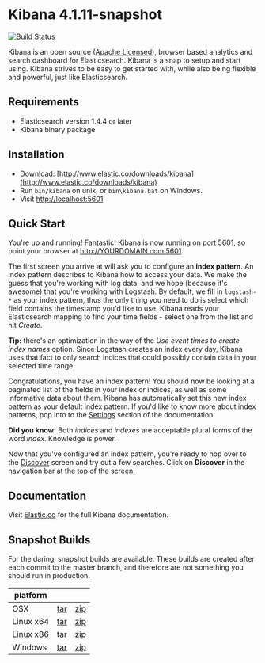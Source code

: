 # Kibana 4.1.11-snapshot

[![Build Status](https://travis-ci.org/elastic/kibana.svg?branch=master)](https://travis-ci.org/elastic/kibana?branch=master)

Kibana is an open source ([Apache Licensed](https://github.com/elastic/kibana/blob/master/LICENSE.md)), browser based analytics and search dashboard for Elasticsearch. Kibana is a snap to setup and start using. Kibana strives to be easy to get started with, while also being flexible and powerful, just like Elasticsearch.

## Requirements

- Elasticsearch version 1.4.4 or later
- Kibana binary package

## Installation

* Download: [http://www.elastic.co/downloads/kibana](http://www.elastic.co/downloads/kibana)
* Run `bin/kibana` on unix, or `bin\kibana.bat` on Windows.
* Visit [http://localhost:5601](http://localhost:5601)

## Quick Start

You're up and running! Fantastic! Kibana is now running on port 5601, so point your browser at http://YOURDOMAIN.com:5601.

The first screen you arrive at will ask you to configure an **index pattern**. An index pattern describes to Kibana how to access your data. We make the guess that you're working with log data, and we hope (because it's awesome) that you're working with Logstash. By default, we fill in `logstash-*` as your index pattern, thus the only thing you need to do is select which field contains the timestamp you'd like to use. Kibana reads your Elasticsearch mapping to find your time fields - select one from the list and hit *Create*.

**Tip:** there's an optimization in the way of the *Use event times to create index names* option. Since Logstash creates an index every day, Kibana uses that fact to only search indices that could possibly contain data in your selected time range.

Congratulations, you have an index pattern! You should now be looking at a paginated list of the fields in your index or indices, as well as some informative data about them. Kibana has automatically set this new index pattern as your default index pattern. If you'd like to know more about index patterns, pop into to the [Settings](#settings) section of the documentation.

**Did you know:** Both *indices* and *indexes* are acceptable plural forms of the word *index*. Knowledge is power.

Now that you've configured an index pattern, you're ready to hop over to the [Discover](#discover) screen and try out a few searches. Click on **Discover** in the navigation bar at the top of the screen.

## Documentation

Visit [Elastic.co](http://www.elastic.co/guide/en/kibana/current/index.html) for the full Kibana documentation.

## Snapshot Builds

For the daring, snapshot builds are available. These builds are created after each commit to the master branch, and therefore are not something you should run in production.

| platform |  |  |
| --- | --- | --- |
| OSX | [tar](https://download.elastic.co/kibana/kibana-snapshot/kibana-4.1.11-snapshot-darwin-x64.tar.gz) | [zip](https://download.elastic.co/kibana/kibana-snapshot/kibana-4.1.11-snapshot-darwin-x64.zip) |
| Linux x64 | [tar](https://download.elastic.co/kibana/kibana-snapshot/kibana-4.1.11-snapshot-linux-x64.tar.gz) | [zip](https://download.elastic.co/kibana/kibana-snapshot/kibana-4.1.11-snapshot-linux-x64.zip) |
| Linux x86 | [tar](https://download.elastic.co/kibana/kibana-snapshot/kibana-4.1.11-snapshot-linux-x86.tar.gz) | [zip](https://download.elastic.co/kibana/kibana-snapshot/kibana-4.1.11-snapshot-linux-x86.zip) |
| Windows | [tar](https://download.elastic.co/kibana/kibana-snapshot/kibana-4.1.11-snapshot-windows.tar.gz) | [zip](https://download.elastic.co/kibana/kibana-snapshot/kibana-4.1.11-snapshot-windows.zip) |